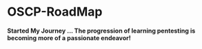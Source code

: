 # OSCP-RoadMap
<html>
<b>Started My Journey ...
The progression of learning pentesting is becoming more of a passionate endeavor!</b>

</html>
